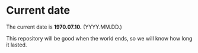 # Current date

The current date is **1970.07.10.** (YYYY.MM.DD.)

This repository will be good when the world ends, so we will know how long it lasted.